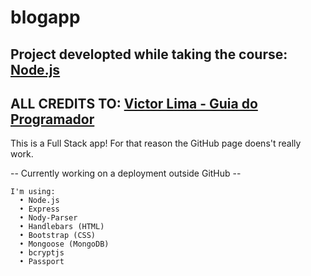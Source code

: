# blogapp

## Project developted while taking the course: [Node.js](https://www.youtube.com/watch?v=LLqq6FemMNQ&list=PLJ_KhUnlXUPtbtLwaxxUxHqvcNQndmI4B)
## ALL CREDITS TO: [Victor Lima - Guia do Programador](https://www.youtube.com/c/GuiadoProgramador)

This is a Full Stack app!
For that reason the GitHub page doens't really work.

-- Currently working on a deployment outside GitHub --

```
I'm using:
  • Node.js
  • Express
  • Nody-Parser
  • Handlebars (HTML)
  • Bootstrap (CSS)
  • Mongoose (MongoDB)
  • bcryptjs
  • Passport
```
